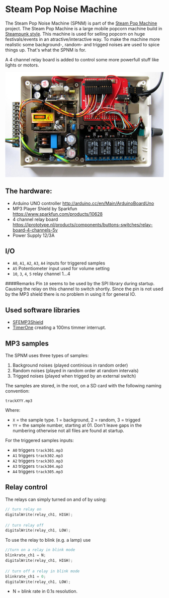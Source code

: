 Steam Pop Noise Machine
====

The Steam Pop Noise Machine (SPNM) is part of the [Steam Pop Machine](http://www.steampopmachine.com/) project. The Steam Pop Machine is a large mobile popcorn  machine build in [Steampunk style](http://nl.wikipedia.org/wiki/Steampunk). This machine is used for selling popcorn on huge festivals/events in an atractive/interactive way. To make the machine more realistic some background-, random- and trigged noises are used to spice things up. That's what the SPNM is for.

A 4 channel relay board is added to control some more powerfull stuff like lights or motors. 

![picture alt](https://raw.githubusercontent.com/bergrans/SPNM/master/images/spnm-intern.jpg "Internal view")

The hardware:
----
 - Arduino UNO controller http://arduino.cc/en/Main/ArduinoBoardUno
 - MP3 Player Shield by Sparkfun https://www.sparkfun.com/products/10628
 - 4 channel relay board https://iprototype.nl/products/components/buttons-switches/relay-board-4-channels-5v
 - Power Supply 12/3A

I/O
----
 - `A0`, `A1`, `A2`, `A3`, `A4` inputs for triggered samples
 - `A5` Potentiometer input used for volume setting
 - `10`, `3`, `4`, `5` relay channel 1...4

####Remarks
Pin `10` seems to be used by the SPI library during startup. Causing the relay on this channel to switch shortly. Since the pin is not used by the MP3 shield there is no problem in using it for general IO.

Used software libraries
----
 - [SFEMP3Shield](https://github.com/madsci1016/Sparkfun-MP3-Player-Shield-Arduino-Library) 
 - [TimerOne](https://code.google.com/p/arduino-timerone/downloads/list) creating a 100ms timmer interrupt.

MP3 samples
----
The SPNM uses three types of samples:
 1. Background noises (played continious in random order)
 2. Random noises (played in random order at random intervals)
 3. Trigged noises (played when trigged by an external switch)

The samples are stored, in the root, on a SD card with the following naming convention:
```
trackXYY.mp3
```
Where:
 - `X` = the sample type. 1 = background, 2 = random, 3 = trigged
 - `YY` = the sample number, starting at 01. Don't leave gaps in the numbering otherwise not all files are found at startup.

For the triggered samples inputs:
 - `A0` triggers `track301.mp3`
 - `A1` triggers `track302.mp3`
 - `A2` triggers `track303.mp3`
 - `A3` triggers `track304.mp3`
 - `A4` triggers `track305.mp3`

Relay control
----
The relays can simply turned on and of by using:
```c++
// turn relay on
digitalWrite(relay_ch1, HIGH);

// turn relay off
digitalWrite(relay_ch1, LOW);
```
To use the relay to blink (e.g. a lamp) use
```c++
//turn on a relay in blink mode
blinkrate_ch1 = N;
digitalWrite(relay_ch1, HIGH);

// turn off a relay in blink mode
blinkrate_ch1 = 0;
digitalWrite(relay_ch1, LOW);
```
 - N = blink rate in 0.1s resolution.

